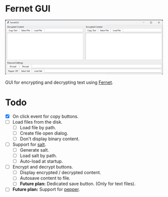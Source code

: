 # Fernet GUI

![Image of the FernetGUI window under Windows 11](./docs/demo_image.png)

GUI for encrypting and decrypting text using [Fernet](https://cryptography.io/en/42.0.7/fernet/).

# Todo

- [X] On click event for copy buttons.
- [ ] Load files from the disk.
    - [ ] Load file by path.
    - [ ] Create file open dialog.
    - [ ] Don't display binary content.
- [ ] Support for [salt](https://en.wikipedia.org/wiki/Salt_(cryptography)).
    - [ ] Generate salt.
    - [ ] Load salt by path.
    - [ ] Auto-load at startup.
- [ ] Encrypt and decrypt buttons.
    - [ ] Display encrypted / decrypted content.
    - [ ] Autosave content to file.
    - [ ] **Future plan:** Dedicated save button. (Only for text files).
- [ ] **Future plan:** Support for [pepper](https://en.wikipedia.org/wiki/Pepper_(cryptography)).